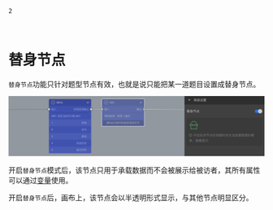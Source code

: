 ```index
2
```
```tag

```
```summary

```
# 替身节点

`替身节点`功能只针对题型节点有效，也就是说只能把某一道题目设置成替身节点。

<img src='./assets/02substitute/advance.png'>

开启`替身节点`模式后，该节点只用于承载数据而不会被展示给被访者，其所有属性可以通过[变量](../variable/concept.md)使用。

开启`替身节点`后，画布上，该节点会以半透明形式显示，与其他节点明显区分。
